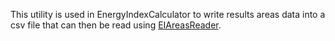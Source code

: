 This utility is used in EnergyIndexCalculator to write results areas data into a csv file that can then be read using [EIAreasReader](EIAreasReader.md).